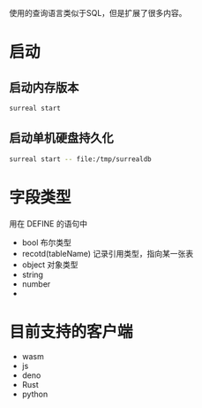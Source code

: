 使用的查询语言类似于SQL，但是扩展了很多内容。

# 启动
## 启动内存版本
```bash
surreal start
```

## 启动单机硬盘持久化
```bash
surreal start -- file:/tmp/surrealdb
```

# 字段类型
用在 DEFINE 的语句中
- bool 布尔类型
- recotd(tableName) 记录引用类型，指向某一张表
- object 对象类型
- string 
- number 
- 
# 目前支持的客户端
- wasm
- js
- deno
- Rust
- python
